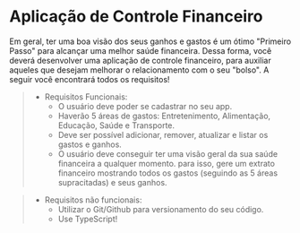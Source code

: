 # Aplicação de Controle Financeiro

<p style='align: center;'>Em geral, ter uma boa visão dos seus ganhos e gastos é um ótimo "Primeiro Passo" para alcançar uma melhor saúde financeira.
Dessa forma, você deverá desenvolver uma aplicação de controle financeiro, para auxiliar aqueles que desejam melhorar o relacionamento com o seu "bolso".
A seguir você encontrará todos os requisitos!</p>


> - Requisitos Funcionais: 
>    - O usuário deve poder se cadastrar no seu app.
>    - Haverão 5 áreas de gastos: Entretenimento, Alimentação, Educação, Saúde e Transporte.
>    - Deve ser possível adicionar, remover, atualizar e listar os gastos e ganhos.
>    - O usuário deve conseguir ter uma visão geral da sua saúde financeira a qualquer momento.
        para isso, gere um extrato financeiro mostrando todos os gastos (seguindo as 5 áreas supracitadas) e seus ganhos.


> - Requisitos não funcionais:
>    - Utilizar o Git/Github para versionamento do seu código.
>    - Use TypeScript!
    
